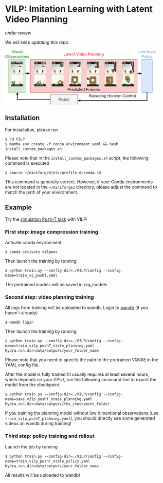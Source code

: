 # VILP: Imitation Learning with Latent Video Planning 

_under review_

_We will keep updating this repo._

![teaser](teasers/teaser.png)


## Installation

For installation, please run

```console
$ cd VILP
$ mamba env create -f conda_environment.yaml && bash install_custom_packages.sh
```

Please note that in the `install_custom_packages.sh` script, the following command is executed
```console
$ source ~/miniforge3/etc/profile.d/conda.sh
```

This command is generally correct. However, if your Conda environments are not located in the `~/miniforge3` directory, please adjust the command to match the path of your environment.

## Example

Try the [simulation Push-T task](https://diffusion-policy.cs.columbia.edu/) with VILP!

### First step: image compression training

Activate conda environment
```console
$ conda activate vilpenv
```

Then launch the training by running
```console
$ python train.py --config-dir=./VILP/config --config-name=train_vq_pushT.yaml
```
The pretrained models will be saved in /vq_models

### Second step: video planning training

All logs from training will be uploaded to wandb. Login to [wandb](https://wandb.ai) (if you haven't already)
```console
$ wandb login
```
Then launch the training by running
```console
$ python train.py --config-dir=./VILP/config --config-name=train_vilp_pushT_state_planning.yaml hydra.run.dir=data/outputs/your_folder_name
```
Please note that you need to specify the path to the pretrained VQVAE in the YAML config file.

After the model is fully trained (It usually requires at least several hours, which depends on your GPU), run the following command line to export the model from the checkpoint

```console
$ python train.py --config-dir=./VILP/config --config-name=save_vilp_pushT_state_planning.yaml hydra.run.dir=data/outputs/the_checkpoint_folder
```

If you training the planning model without low dimentional observations (use `train_vilp_pushT_planning.yaml`), you should directly see some generated videos on wandb during training!


### Third step: policy training and rollout

Launch the job by running

```console
$ python train.py --config-dir=./VILP/config --config-name=train_vilp_pushT_state_policy.yaml hydra.run.dir=data/outputs/your_folder_name
```

All results will be uploaded to wandb!

